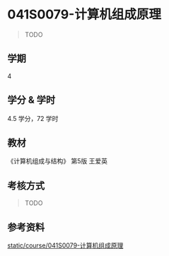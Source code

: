 # 041S0079-计算机组成原理

> TODO

## 学期

4

## 学分 & 学时

4.5 学分，72 学时

## 教材

《计算机组成与结构》 第5版 王爱英

## 考核方式

> TODO

## 参考资料

[static/course/041S0079-计算机组成原理](https://github.com/rurumuri/ysuse-2022/tree/master/static/course/041S0079-%E8%AE%A1%E7%AE%97%E6%9C%BA%E7%BB%84%E6%88%90%E5%8E%9F%E7%90%86)